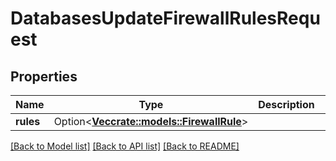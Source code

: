 # DatabasesUpdateFirewallRulesRequest

## Properties

Name | Type | Description | Notes
------------ | ------------- | ------------- | -------------
**rules** | Option<[**Vec<crate::models::FirewallRule>**](firewall_rule.md)> |  | [optional]

[[Back to Model list]](../README.md#documentation-for-models) [[Back to API list]](../README.md#documentation-for-api-endpoints) [[Back to README]](../README.md)


